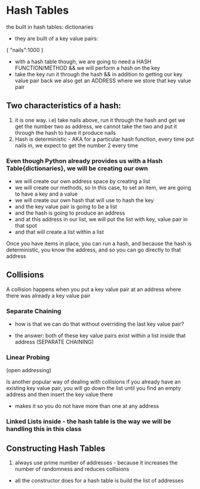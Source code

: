 # Hash Tables

the built in hash tables: dictionaries

- they are built of a key value pairs:

{
"nails":1000
}

- with a hash table though, we are going to need a HASH FUNCTION/METHOD && we will perform a hash on the key
- take the key run it through the hash && in addition to getting our key value pair back we also get an ADDRESS where we store that key value pair

## Two characteristics of a hash:

1. it is one way. i.e) take nails above, run it through the hash and get we get the number two as address, we cannot take the two and put it through the hash to have it produce nails
2. Hash is deterministic - AKA for a particular hash function, every time put nails in, we expect to get the number 2 every time

### Even though Python already provides us with a Hash Table{dictionaries}, we will be creating our own

- we will create our own address space by creating a list
- we will create our methods, so in this case, to set an item, we are going to have a key and a value
- we will create our own hash that will use to hash the key
- and the key value pair is going to be a list
- and the hash is going to produce an address
- and at this address in our list, we will put the list with key, value pair in that spot
- and that will create a list within a list

Once you have items in place, you can run a hash, and because the hash is deterministic, you know the address, and so you can go directly to that address

## Collisions

A collision happens when you put a key value pair at an address where there was already a key value pair

### Separate Chaining

- how is that we can do that without overriding the last key value pair?

- the answer: both of these key value pairs exist within a list inside that address (SEPARATE CHAINING)

### Linear Probing

(open addressing)

Is another popular way of dealing with collisions if you already have an existing key value pair, you will go down the list until you find an empty address and then insert the key value there

- makes it so you do not have more than one at any address

### Linked Lists inside - the hash table is the way we will be handling this in this class

## Constructing Hash Tables

1. always use prime number of addresses - because it increases the number of randomness and reduces collisions

- all the constructor does for a hash table is build the list of addresses
